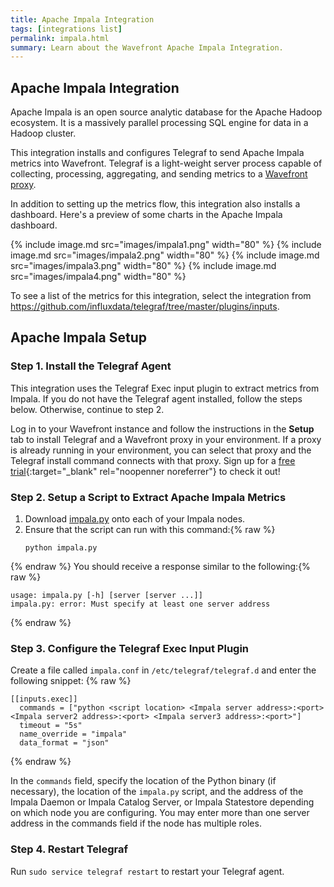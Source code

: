 ```yaml
---
title: Apache Impala Integration
tags: [integrations list]
permalink: impala.html
summary: Learn about the Wavefront Apache Impala Integration.
---
```

## Apache Impala Integration

Apache Impala is an open source analytic database for the Apache Hadoop ecosystem. It is a massively parallel processing SQL engine for data in a Hadoop cluster.

This integration installs and configures Telegraf to send Apache Impala metrics into Wavefront. Telegraf is a light-weight server process capable of collecting, processing, aggregating, and sending metrics to a [Wavefront proxy](https://docs.wavefront.com/proxies.html).

In addition to setting up the metrics flow, this integration also installs a dashboard. Here's a preview of some charts in the Apache Impala dashboard.

{% include image.md src="images/impala1.png" width="80" %}
{% include image.md src="images/impala2.png" width="80" %}
{% include image.md src="images/impala3.png" width="80" %}
{% include image.md src="images/impala4.png" width="80" %}


To see a list of the metrics for this integration, select the integration from <https://github.com/influxdata/telegraf/tree/master/plugins/inputs>.
## Apache Impala Setup



### Step 1. Install the Telegraf Agent

This integration uses the Telegraf Exec input plugin to extract metrics from Impala.
If you do not have the Telegraf agent installed, follow the steps below. Otherwise, continue to step 2.

Log in to your Wavefront instance and follow the instructions in the **Setup** tab to install Telegraf and a Wavefront proxy in your environment. If a proxy is already running in your environment, you can select that proxy and the Telegraf install command connects with that proxy. Sign up for a [free trial](http://wavefront.com/sign-up/?utm_source=docs.vmware.com&utm_medium=referral&utm_campaign=docs-front-page){:target="_blank" rel="noopenner noreferrer"} to check it out!

### Step 2. Setup a Script to Extract Apache Impala Metrics

1. Download [impala.py](https://github.com/wavefrontHQ/integrations/blob/master/impala/impala.py) onto each of your Impala nodes.
2. Ensure that the script can run with this command:{% raw %}
   ```
   python impala.py
   ```
{% endraw %}
   You should receive a response similar to the following:{% raw %}
   ```
   usage: impala.py [-h] [server [server ...]]
   impala.py: error: Must specify at least one server address
   ```
{% endraw %}

### Step 3. Configure the Telegraf Exec Input Plugin

Create a file called `impala.conf` in `/etc/telegraf/telegraf.d` and enter the following snippet:
{% raw %}
   ```
   [[inputs.exec]]
     commands = ["python <script location> <Impala server address>:<port> <Impala server2 address>:<port> <Impala server3 address>:<port>"]
     timeout = "5s"
     name_override = "impala"
     data_format = "json"

   ```
{% endraw %}

In the `commands` field, specify the location of the Python binary (if necessary), the location of the `impala.py` script, and the address of the Impala Daemon or Impala Catalog Server, or Impala Statestore depending on which node you are configuring. You may enter more than one server address in the commands field if the node has multiple roles.

### Step 4. Restart Telegraf

Run `sudo service telegraf restart` to restart your Telegraf agent.

